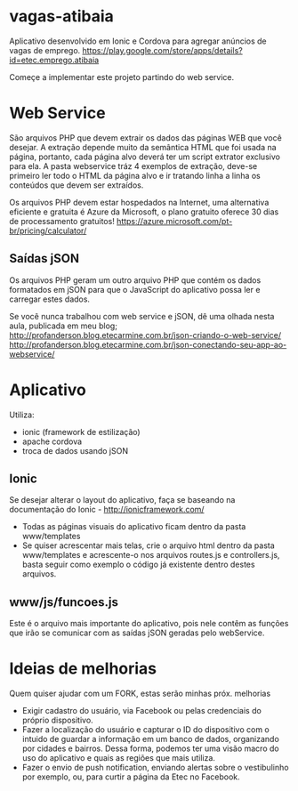 # vagas-atibaia
Aplicativo desenvolvido em Ionic e Cordova para agregar anúncios de vagas de emprego.
https://play.google.com/store/apps/details?id=etec.emprego.atibaia

Começe a implementar este projeto partindo do web service.

# Web Service
São arquivos PHP que devem extrair os dados das páginas WEB que você desejar. A extração depende muito da semântica HTML que foi usada na página, portanto, cada página alvo deverá ter um script extrator exclusivo para ela. A pasta webservice tráz 4 exemplos de extração, deve-se primeiro ler todo o HTML da página alvo e ir tratando linha a linha os conteúdos que devem ser extraídos.

Os arquivos PHP devem estar hospedados na Internet, uma alternativa eficiente e gratuita é Azure da Microsoft, o plano gratuito oferece 30 dias de processamento gratuitos! https://azure.microsoft.com/pt-br/pricing/calculator/

## Saídas jSON
Os arquivos PHP geram um outro arquivo PHP que contém os dados formatados em jSON para que o JavaScript do aplicativo possa ler e carregar estes dados.

Se você nunca trabalhou com web service e jSON, dê uma olhada nesta aula, publicada em meu blog;
http://profanderson.blog.etecarmine.com.br/json-criando-o-web-service/
http://profanderson.blog.etecarmine.com.br/json-conectando-seu-app-ao-webservice/

# Aplicativo
Utiliza:
* ionic (framework de estilização)
* apache cordova
* troca de dados usando jSON

## Ionic
Se desejar alterar o layout do aplicativo, faça se baseando na documentação do Ionic - http://ionicframework.com/

* Todas as páginas visuais do aplicativo ficam dentro da pasta www/templates
* Se quiser acrescentar mais telas, crie o arquivo html dentro da pasta www/templates e acrescente-o nos arquivos routes.js e controllers.js, basta seguir como exemplo o código já existente dentro destes arquivos.

## www/js/funcoes.js
Este é o arquivo mais importante do aplicativo, pois nele contêm as funções que irão se comunicar com as saídas jSON geradas pelo webService.

# Ideias de melhorias
Quem quiser ajudar com um FORK, estas serão minhas próx. melhorias

* Exigir cadastro do usuário, via Facebook ou pelas credenciais do próprio dispositivo.
* Fazer a localização do usuário e capturar o ID do dispositivo com o intuido de guardar a informação em um banco de dados, organizando por cidades e bairros. Dessa forma, podemos ter uma visão macro do uso do aplicativo e quais as regiões que mais utiliza.
* Fazer o envio de push notification, enviando alertas sobre o vestibulinho por exemplo, ou, para curtir a página da Etec no Facebook.
